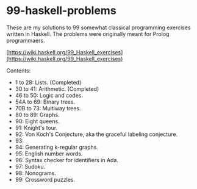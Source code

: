 # 99-haskell-problems

These are my solutions to 99 somewhat classical programming exercises written in Haskell.
The problems were originally meant for Prolog programmaers.

[https://wiki.haskell.org/99_Haskell_exercises](https://wiki.haskell.org/99_Haskell_exercises)

Contents:

- 1 to 28: Lists. (Completed)
- 30 to 41: Arithmetic. (Completed)
- 46 to 50: Logic and codes.
- 54A to 69: Binary trees.
- 70B to 73: Multiway trees.
- 80 to 89: Graphs.
- 90: Eight queens.
- 91: Knight's tour.
- 92: Von Koch's Conjecture, aka the graceful labeling conjecture.
- 93: 
- 94: Generating k-regular graphs.
- 95: English number words.
- 96: Syntax checker for identifiers in Ada.
- 97: Sudoku.
- 98: Nonograms.
- 99: Crossword puzzles.